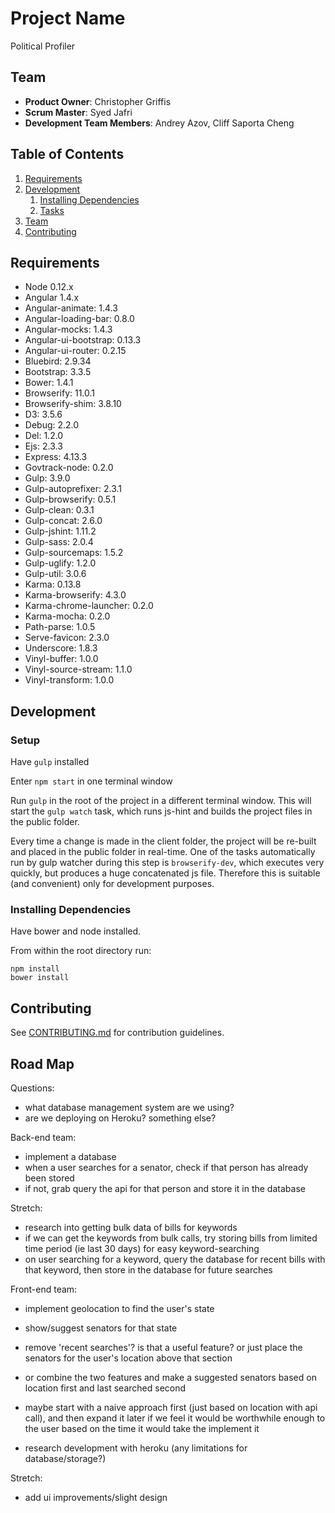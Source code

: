 # Project Name

  Political Profiler

## Team

  - __Product Owner__: Christopher Griffis
  - __Scrum Master__: Syed Jafri
  - __Development Team Members__: Andrey Azov, Cliff Saporta Cheng
  

## Table of Contents

1. [Requirements](#requirements)
1. [Development](#development)
    1. [Installing Dependencies](#installing-dependencies)
    1. [Tasks](#tasks)
1. [Team](#team)
1. [Contributing](#contributing)

## Requirements

- Node 0.12.x
- Angular 1.4.x
- Angular-animate: 1.4.3
- Angular-loading-bar: 0.8.0
- Angular-mocks: 1.4.3
- Angular-ui-bootstrap: 0.13.3
- Angular-ui-router: 0.2.15
- Bluebird: 2.9.34
- Bootstrap: 3.3.5
- Bower: 1.4.1
- Browserify: 11.0.1
- Browserify-shim: 3.8.10
- D3: 3.5.6
- Debug: 2.2.0
- Del: 1.2.0
- Ejs: 2.3.3
- Express: 4.13.3
- Govtrack-node: 0.2.0
- Gulp: 3.9.0
- Gulp-autoprefixer: 2.3.1
- Gulp-browserify: 0.5.1
- Gulp-clean: 0.3.1
- Gulp-concat: 2.6.0
- Gulp-jshint: 1.11.2
- Gulp-sass: 2.0.4
- Gulp-sourcemaps: 1.5.2
- Gulp-uglify: 1.2.0
- Gulp-util: 3.0.6
- Karma: 0.13.8
- Karma-browserify: 4.3.0
- Karma-chrome-launcher: 0.2.0
- Karma-mocha: 0.2.0
- Path-parse: 1.0.5
- Serve-favicon: 2.3.0
- Underscore: 1.8.3
- Vinyl-buffer: 1.0.0
- Vinyl-source-stream: 1.1.0
- Vinyl-transform: 1.0.0

## Development

### Setup
Have `gulp` installed

Enter `npm start` in one terminal window

Run `gulp` in the root of the project in a different terminal window. This will start the `gulp watch` task, which runs js-hint and builds the project files in the public folder.

Every time a change is made in the client folder, the project will be re-built and placed in the public folder in real-time. One of the tasks automatically run by gulp watcher during this step is `browserify-dev`, which executes very quickly, but produces a huge concatenated js file. Therefore this is suitable (and convenient) only for development purposes. 

### Installing Dependencies

Have bower and node installed.

From within the root directory run:

```
npm install
bower install
```

## Contributing

See [CONTRIBUTING.md](CONTRIBUTING.md) for contribution guidelines.



## Road Map

Questions:
- what database management system are we using?
- are we deploying on Heroku? something else?


Back-end team:
- implement a database
- when a user searches for a senator, check if that person has already been stored
- if not, grab query the api for that person and store it in the database


Stretch:
- research into getting bulk data of bills for keywords
- if we can get the keywords from bulk calls, try storing bills from limited time period (ie last 30 days) for easy keyword-searching
- on user searching for a keyword, query the database for recent bills with that keyword, then store in the database for future searches



Front-end team:
- implement geolocation to find the user's state
- show/suggest senators for that state
- remove 'recent searches'? is that a useful feature? or just place the senators for the user's location above that section
- or combine the two features and make a suggested senators based on location first and last searched second
- maybe start with a naive approach first (just based on location with api call), and then expand it later if we feel it would be worthwhile enough to the user based on the time it would take the implement it

- research development with heroku (any limitations for database/storage?)


Stretch:
- add ui improvements/slight design




